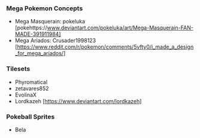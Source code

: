 ### Mega Pokemon Concepts
- Mega Masquerain: pokeluka [pokehttps://www.deviantart.com/pokeluka/art/Mega-Masquerain-FAN-MADE-391911984]
- Mega Ariados: Crusader1998123 [https://www.reddit.com/r/pokemon/comments/5vfty0/i_made_a_design_for_mega_ariados/]


### Tilesets
- Phyromatical
- zetavares852
- EvolinaX
- Lordkazeh [https://www.deviantart.com/lordkazeh]

### Pokeball Sprites
- Bela
